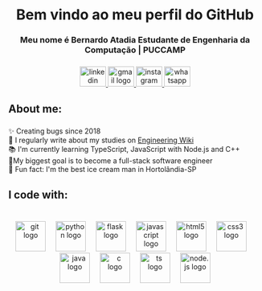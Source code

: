 
<h1 align="center">Bem vindo ao meu perfil do GitHub</h1>

###

<h3 align="center">Meu nome é Bernardo Atadia Estudante de Engenharia da Computação | PUCCAMP </h3>

###

<div align="center">
  <a href="https://www.linkedin.com/in/enzo-garofalo-287439202/" target="_blank">
    <img src="https://raw.githubusercontent.com/maurodesouza/profile-readme-generator/master/src/assets/icons/social/linkedin/default.svg" width="52" height="40" alt="linkedin logo"  />
  </a>
  <a href="bernardoatadia0609@gmail.com" target="_blank">
    <img src="https://raw.githubusercontent.com/maurodesouza/profile-readme-generator/master/src/assets/icons/social/gmail/default.svg" width="52" height="40" alt="gmail logo"/>
  </a>
  <a href="https://www.instagram.com/bernardo.xtzz/" target="_blank">
    <img src="https://raw.githubusercontent.com/maurodesouza/profile-readme-generator/master/src/assets/icons/social/instagram/default.svg" width="52" height="40" alt="instagram logo"  />
  </a>
  <a href="https://w.app/EnzoGarofalo" target="_blank">
    <img src="https://raw.githubusercontent.com/maurodesouza/profile-readme-generator/master/src/assets/icons/social/whatsapp/default.svg" width="52" height="40" alt="whatsapp logo"  />
  </a>
</div>

###

<h2 align="left">About me:</h2>

###

<p align="left">✨ Creating bugs since 2018<br>📝 I regularly write about my studies on <a href="https://ripe-moat-f8e.notion.site/7aefb89b3c174143a877e3fce49b2ea1?v=12ded290839943ef96d22435066ab9d1&pvs=4">Engineering Wiki</a><br>📚 I'm currently learning TypeScript, JavaScript with Node.js and C++ <br>🎯My biggest goal is to become a full-stack software engineer<br>🎲 Fun fact: I'm the best ice cream man in Hortolândia-SP</p>

###

<h2 align="left">I code with:</h2>

###

<br clear="both">

<div align="center">
  <img src="https://skillicons.dev/icons?i=git" height="60" alt="git logo"  />
  <img width="12" />
  <img src="https://skillicons.dev/icons?i=py" height="60" alt="python logo"  />
  <img width="12" />
  <img src="https://skillicons.dev/icons?i=flask" height="60" alt="flask logo"  />
  <img width="12" />
  <img src="https://skillicons.dev/icons?i=js" height="60" alt="javascript logo"  />
  <img width="12" />
  <img src="https://skillicons.dev/icons?i=html" height="60" alt="html5 logo"  />
  <img width="12" />
  <img src="https://skillicons.dev/icons?i=css" height="60" alt="css3 logo"  />
  <img width="12" />
  <img src="https://skillicons.dev/icons?i=java" height="60" alt="java logo"  />
  <img width="12" />
  <img src="https://skillicons.dev/icons?i=cpp" height="60" alt="c logo"  />
  <img width="12" />
  <img src="https://skillicons.dev/icons?i=typescript" height="60" alt="ts logo"  />
  <img width="12" />
  <img src="https://skillicons.dev/icons?i=nodejs" height="60" alt="node.js logo"  />
</div>
